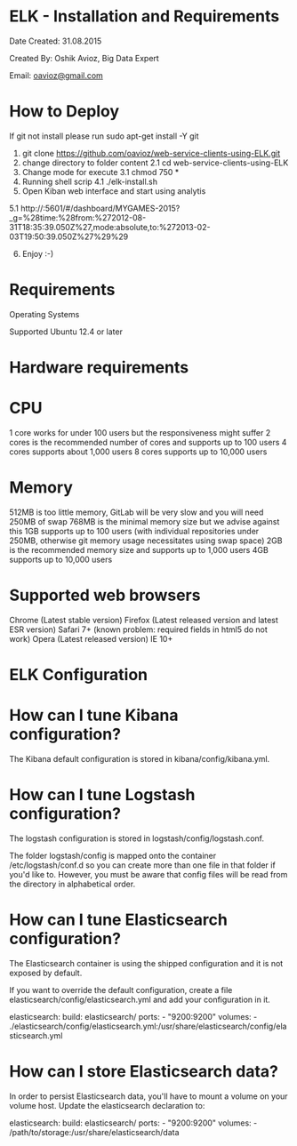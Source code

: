 ELK -  Installation and Requirements
=========

Date Created: 31.08.2015

Created By: Oshik Avioz, Big Data Expert

Email: oavioz@gmail.com

How to Deploy
==========================

If git not install please run sudo apt-get install -Y git

1. git clone https://github.com/oavioz/web-service-clients-using-ELK.git
2. change directory to folder content
 2.1 cd web-service-clients-using-ELK
3. Change mode for execute
 3.1 chmod 750 *
4. Running shell scrip
 4.1 ./elk-install.sh
5. Open Kiban web interface and start using analytis

 5.1 http://<localIP>:5601/#/dashboard/MYGAMES-2015?_g=%28time:%28from:%272012-08-31T18:35:39.050Z%27,mode:absolute,to:%272013-02-03T19:50:39.050Z%27%29%29
 
6. Enjoy :-)

Requirements
==========================
Operating Systems

Supported 
Ubuntu 12.4 or later


Hardware requirements
==========================

CPU
====
1 core works for under 100 users but the responsiveness might suffer
2 cores is the recommended number of cores and supports up to 100 users
4 cores supports about 1,000 users
8 cores supports up to 10,000 users

Memory
======

512MB is too little memory, GitLab will be very slow and you will need 250MB of swap
768MB is the minimal memory size but we advise against this
1GB supports up to 100 users (with individual repositories under 250MB, otherwise git memory usage necessitates using swap space)
2GB is the recommended memory size and supports up to 1,000 users
4GB supports up to 10,000 users


Supported web browsers
=======================

Chrome (Latest stable version)
Firefox (Latest released version and latest ESR version)
Safari 7+ (known problem: required fields in html5 do not work)
Opera (Latest released version)
IE 10+

ELK Configuration
====================

How can I tune Kibana configuration?
====================
The Kibana default configuration is stored in kibana/config/kibana.yml.


How can I tune Logstash configuration?
====================
The logstash configuration is stored in logstash/config/logstash.conf.

The folder logstash/config is mapped onto the container /etc/logstash/conf.d so you can create more than one file in that folder if you'd like to. 
However, you must be aware that config files will be read from the directory in alphabetical order.

How can I tune Elasticsearch configuration?
====================
The Elasticsearch container is using the shipped configuration and it is not exposed by default.

If you want to override the default configuration, create a file elasticsearch/config/elasticsearch.yml and add your configuration in it.


elasticsearch:
  build: elasticsearch/
  ports:
    - "9200:9200"
  volumes:
    - ./elasticsearch/config/elasticsearch.yml:/usr/share/elasticsearch/config/elasticsearch.yml
    
How can I store Elasticsearch data?
=========================================================
In order to persist Elasticsearch data, you'll have to mount a volume on your volume host. Update the elasticsearch declaration to:

elasticsearch:
  build: elasticsearch/
  ports:
    - "9200:9200"
  volumes:
    - /path/to/storage:/usr/share/elasticsearch/data
    
  

